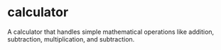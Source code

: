 # calculator
A calculator that handles simple mathematical operations like addition, subtraction, multiplication, and subtraction.
